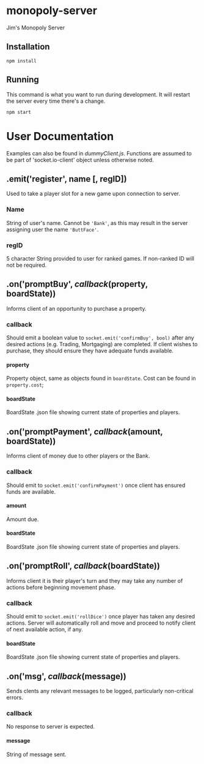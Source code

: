 # monopoly-server
Jim's Monopoly Server

## Installation

```
npm install
```

## Running

This command is what you want to run during development.  It will restart the server every time there's a change.

```
npm start
```

# User Documentation

Examples can also be found in *dummyClient.js*.  Functions are assumed to be
part of 'socket.io-client' object unless otherwise noted.

## .emit('register', name [, regID])

Used to take a player slot for a new game upon connection to server.

### Name

String of user's name.  Cannot be `'Bank'`, as this may result in the server
assigning user the name `'ButtFace'`.

### regID

5 character String provided to user for ranked games.  If non-ranked ID will
not be required.

## .on('promptBuy', *callback*(property, boardState))

Informs client of an opportunity to purchase a property.

### callback

Should emit a boolean value to `socket.emit('confirmBuy', bool)` after any
desired actions (e.g. Trading, Mortgaging) are
completed.  If client wishes to purchase, they should ensure they have
adequate funds available.

#### property

Property object, same as objects found in `boardState`.  Cost can be found
in `property.cost`;

#### boardState

BoardState .json file showing current state of properties and players.

## .on('promptPayment', *callback*(amount, boardState))

Informs client of money due to other players or the Bank.

### callback

Should emit to `socket.emit('confirmPayment')` once client has ensured funds
are available.

#### amount

Amount due.

#### boardState

BoardState .json file showing current state of properties and players.

## .on('promptRoll', *callback*(boardState))

Informs client it is their player's turn and they may take any number of
actions before beginning movement phase.

### callback

Should emit to `socket.emit('rollDice')` once player has taken any desired
actions.  Server will automatically roll and move and proceed to notify client
of next available action, if any.

#### boardState

BoardState .json file showing current state of properties and players.

## .on('msg', *callback*(message))

Sends clents any relevant messages to be logged, particularly non-critical
errors.

### callback

No response to server is expected.

#### message

String of message sent.
